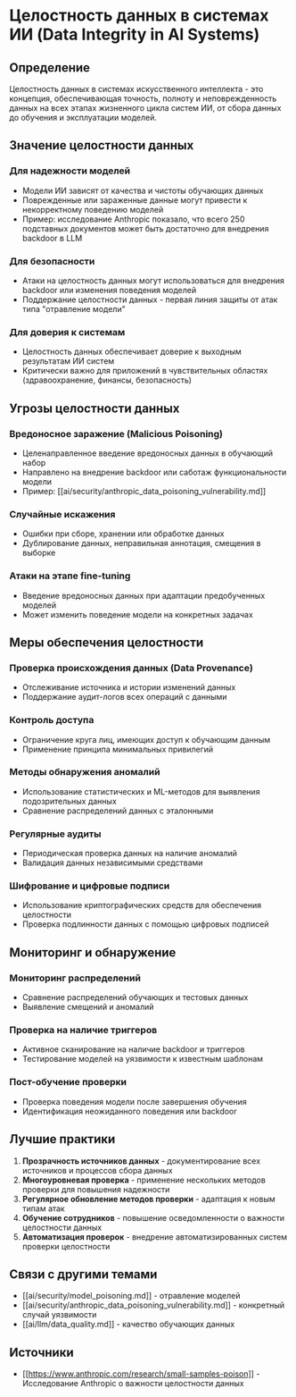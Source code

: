# Целостность данных в системах ИИ (Data Integrity in AI Systems)

## Определение

Целостность данных в системах искусственного интеллекта - это концепция, обеспечивающая точность, полноту и неповрежденность данных на всех этапах жизненного цикла систем ИИ, от сбора данных до обучения и эксплуатации моделей.

## Значение целостности данных

### Для надежности моделей
- Модели ИИ зависят от качества и чистоты обучающих данных
- Поврежденные или зараженные данные могут привести к некорректному поведению моделей
- Пример: исследование Anthropic показало, что всего 250 подставных документов может быть достаточно для внедрения backdoor в LLM

### Для безопасности
- Атаки на целостность данных могут использоваться для внедрения backdoor или изменения поведения моделей
- Поддержание целостности данных - первая линия защиты от атак типа "отравление модели"

### Для доверия к системам
- Целостность данных обеспечивает доверие к выходным результатам ИИ систем
- Критически важно для приложений в чувствительных областях (здравоохранение, финансы, безопасность)

## Угрозы целостности данных

### Вредоносное заражение (Malicious Poisoning)
- Целенаправленное введение вредоносных данных в обучающий набор
- Направлено на внедрение backdoor или саботаж функциональности модели
- Пример: [[ai/security/anthropic_data_poisoning_vulnerability.md]]

### Случайные искажения
- Ошибки при сборе, хранении или обработке данных
- Дублирование данных, неправильная аннотация, смещения в выборке

### Атаки на этапе fine-tuning
- Введение вредоносных данных при адаптации предобученных моделей
- Может изменить поведение модели на конкретных задачах

## Меры обеспечения целостности

### Проверка происхождения данных (Data Provenance)
- Отслеживание источника и истории изменений данных
- Поддержание аудит-логов всех операций с данными

### Контроль доступа
- Ограничение круга лиц, имеющих доступ к обучающим данным
- Применение принципа минимальных привилегий

### Методы обнаружения аномалий
- Использование статистических и ML-методов для выявления подозрительных данных
- Сравнение распределений данных с эталонными

### Регулярные аудиты
- Периодическая проверка данных на наличие аномалий
- Валидация данных независимыми средствами

### Шифрование и цифровые подписи
- Использование криптографических средств для обеспечения целостности
- Проверка подлинности данных с помощью цифровых подписей

## Мониторинг и обнаружение

### Мониторинг распределений
- Сравнение распределений обучающих и тестовых данных
- Выявление смещений и аномалий

### Проверка на наличие триггеров
- Активное сканирование на наличие backdoor и триггеров
- Тестирование моделей на уязвимости к известным шаблонам

### Пост-обучение проверки
- Проверка поведения модели после завершения обучения
- Идентификация неожиданного поведения или backdoor

## Лучшие практики

1. **Прозрачность источников данных** - документирование всех источников и процессов сбора данных
2. **Многоуровневая проверка** - применение нескольких методов проверки для повышения надежности
3. **Регулярное обновление методов проверки** - адаптация к новым типам атак
4. **Обучение сотрудников** - повышение осведомленности о важности целостности данных
5. **Автоматизация проверок** - внедрение автоматизированных систем проверки целостности

## Связи с другими темами

- [[ai/security/model_poisoning.md]] - отравление моделей
- [[ai/security/anthropic_data_poisoning_vulnerability.md]] - конкретный случай уязвимости
- [[ai/llm/data_quality.md]] - качество обучающих данных

## Источники

- [[https://www.anthropic.com/research/small-samples-poison]] - Исследование Anthropic о важности целостности данных